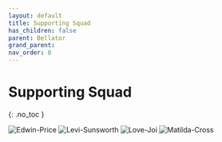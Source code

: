 ```yaml
---
layout: default
title: Supporting Squad
has_children: false
parent: Bellator
grand_parent:
nav_order: 0
---
```

# Supporting Squad
{: .no_toc }

![Edwin-Price](Game/Bellator/Characters/Edwin-Price)
![Levi-Sunsworth](Game/Bellator/Characters/Levi-Sunsworth)
![Love-Joi](Game/Bellator/Characters/Love-Joi)
![Matilda-Cross](Game/Bellator/Characters/Matilda-Cross)



